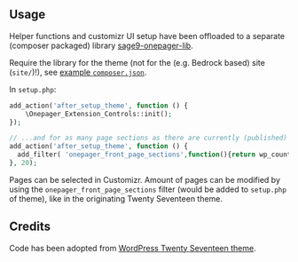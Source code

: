 ## Usage
Helper functions and customizr UI setup have been offloaded to a separate (composer packaged) library 
[sage9-onepager-lib](https://github.com/strarsis/sage9-onepager-lib).

Require the library for the theme (not for the (e.g. Bedrock based) site (`site/`)!),
see [example `composer.json`](https://github.com/strarsis/sage9-onepager-themefiles/blob/master/composer.json#L12).

In `setup.php`:
```php
add_action('after_setup_theme', function () {
    \Onepager_Extension_Controls::init();
});

// ...and for as many page sections as there are currently (published) pages:
add_action('after_setup_theme', function () {
  add_filter( 'onepager_front_page_sections',function(){return wp_count_posts('page')->publish;});
}, 20);
````

Pages can be selected in Customizr.
Amount of pages can be modified by using the `onepager_front_page_sections` filter (would be added to `setup.php` of theme), like in the originating Twenty Seventeen theme.

## Credits
Code has been adopted from [WordPress Twenty Seventeen theme](https://github.com/WordPress/WordPress/tree/master/wp-content/themes/twentyseventeen).
